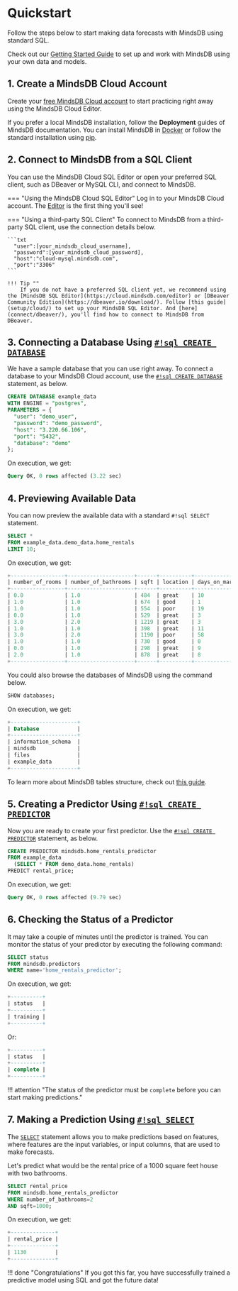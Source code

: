 # Quickstart

Follow the steps below to start making data forecasts with MindsDB using standard SQL.

Check out our [Getting Started Guide](/getting-started/) to set up and work with MindsDB using your own data and models.

## 1. Create a MindsDB Cloud Account

Create your [free MindsDB Cloud account](https://cloud.mindsdb.com/register) to start practicing right away using the MindsDB Cloud Editor.

If you prefer a local MindsDB installation, follow the **Deployment** guides of MindsDB documentation. You can install MindsDB in [Docker](setup/self-hosted/docker/) or follow the standard installation using [pip](setup/self-hosted/pip/source/).

## 2. Connect to MindsDB from a SQL Client

You can use the MindsDB Cloud SQL Editor or open your preferred SQL client, such as DBeaver or MySQL CLI, and connect to MindsDB.

=== "Using the MindsDB Cloud SQL Editor"
    Log in to your MindsDB Cloud account. The [Editor](https://cloud.mindsdb.com/editor) is the first thing you'll see!

=== "Using a third-party SQL Client"
    To connect to MindsDB from a third-party SQL client, use the connection details below.

    ```txt
      "user":[your_mindsdb_cloud_username],
      "password":[your_mindsdb_cloud_password],
      "host":"cloud-mysql.mindsdb.com",
      "port":"3306"
    ```

    !!! Tip ""
        If you do not have a preferred SQL client yet, we recommend using the [MindsDB SQL Editor](https://cloud.mindsdb.com/editor) or [DBeaver Community Edition](https://dbeaver.io/download/). Follow [this guide](setup/cloud/) to set up your MindsDB SQL Editor. And [here](connect/dbeaver/), you'll find how to connect to MindsDB from DBeaver.

## 3. Connecting a Database Using [`#!sql CREATE DATABASE`](/sql/create/databases/)

We have a sample database that you can use right away. To connect a database to your MindsDB Cloud account, use the [`#!sql CREATE DATABASE`](/sql/create/databases/) statement, as below.

```sql
CREATE DATABASE example_data
WITH ENGINE = "postgres",
PARAMETERS = { 
  "user": "demo_user",
  "password": "demo_password",
  "host": "3.220.66.106",
  "port": "5432",
  "database": "demo"
};
```

On execution, we get:

```sql
Query OK, 0 rows affected (3.22 sec)
```

## 4. Previewing Available Data

You can now preview the available data with a standard `#!sql SELECT` statement.

```sql
SELECT * 
FROM example_data.demo_data.home_rentals
LIMIT 10;
```

On execution, we get:

```sql
+-----------------+---------------------+------+----------+----------------+---------------+--------------+--------------+
| number_of_rooms | number_of_bathrooms | sqft | location | days_on_market | initial_price | neighborhood | rental_price |
+-----------------+---------------------+------+----------+----------------+---------------+--------------+--------------+
| 0.0             | 1.0                 | 484  | great    | 10             | 2271          | south_side   | 2271         |
| 1.0             | 1.0                 | 674  | good     | 1              | 2167          | downtown     | 2167         |
| 1.0             | 1.0                 | 554  | poor     | 19             | 1883          | westbrae     | 1883         |
| 0.0             | 1.0                 | 529  | great    | 3              | 2431          | south_side   | 2431         |
| 3.0             | 2.0                 | 1219 | great    | 3              | 5510          | south_side   | 5510         |
| 1.0             | 1.0                 | 398  | great    | 11             | 2272          | south_side   | 2272         |
| 3.0             | 2.0                 | 1190 | poor     | 58             | 4463          | westbrae     | 4124         |
| 1.0             | 1.0                 | 730  | good     | 0              | 2224          | downtown     | 2224         |
| 0.0             | 1.0                 | 298  | great    | 9              | 2104          | south_side   | 2104         |
| 2.0             | 1.0                 | 878  | great    | 8              | 3861          | south_side   | 3861         |
+-----------------+---------------------+------+----------+----------------+---------------+--------------+--------------+
```

You could also browse the databases of MindsDB using the command below.

```sql
SHOW databases;
```

On execution, we get:

```sql
+---------------------+
| Database            |
+---------------------+
| information_schema  |
| mindsdb             |
| files               |
| example_data        |
+---------------------+
```

To learn more about MindsDB tables structure, check out [this guide](sql/table-structure/).

## 5. Creating a Predictor Using [`#!sql CREATE PREDICTOR`](/sql/create/predictor/)

Now you are ready to create your first predictor. Use the [`#!sql CREATE PREDICTOR`](/sql/create/predictor/) statement, as below.

```sql 
CREATE PREDICTOR mindsdb.home_rentals_predictor
FROM example_data
  (SELECT * FROM demo_data.home_rentals)
PREDICT rental_price;
```

On execution, we get:

```sql
Query OK, 0 rows affected (9.79 sec)
```

## 6. Checking the Status of a Predictor

It may take a couple of minutes until the predictor is trained. You can monitor the status of your predictor by executing the following command:

```sql
SELECT status
FROM mindsdb.predictors
WHERE name='home_rentals_predictor';
```

On execution, we get:

```sql
+----------+
| status   |
+----------+
| training |
+----------+
```

Or:

```sql
+----------+
| status   |
+----------+
| complete |
+----------+
```

!!! attention "The status of the predictor must be `complete` before you can start making predictions."

## 7. Making a Prediction Using [`#!sql SELECT`](/sql/api/select/)

The [`SELECT`](/sql/api/select/) statement allows you to make predictions based on features, where features are the input variables, or input columns, that are used to make forecasts.

Let's predict what would be the rental price of a 1000 square feet house with two bathrooms.

```sql
SELECT rental_price
FROM mindsdb.home_rentals_predictor
WHERE number_of_bathrooms=2
AND sqft=1000;
```

On execution, we get:

```sql
+--------------+
| rental_price |
+--------------+
| 1130         |
+--------------+
```

!!! done "Congratulations"
      If you got this far, you have successfully trained a predictive model using SQL and got the future data!
